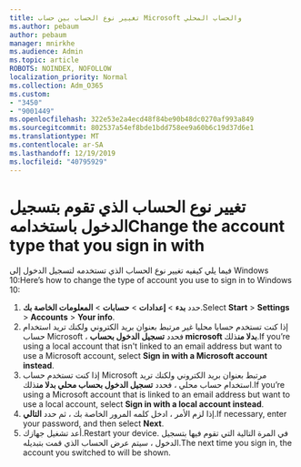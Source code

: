 ```yaml
---
title: تغيير نوع الحساب بين حساب Microsoft والحساب المحلي
ms.author: pebaum
author: pebaum
manager: mnirkhe
ms.audience: Admin
ms.topic: article
ROBOTS: NOINDEX, NOFOLLOW
localization_priority: Normal
ms.collection: Adm_O365
ms.custom:
- "3450"
- "9001449"
ms.openlocfilehash: 322e53e2a4ecd48f84be90b48dc0270af993a849
ms.sourcegitcommit: 802537a54ef8bde1bdd758ee9a60b6c19d37d6e1
ms.translationtype: MT
ms.contentlocale: ar-SA
ms.lasthandoff: 12/19/2019
ms.locfileid: "40795929"
---
```

# <a name="change-the-account-type-that-you-sign-in-with"></a><span data-ttu-id="d15f4-102">تغيير نوع الحساب الذي تقوم بتسجيل الدخول باستخدامه</span><span class="sxs-lookup"><span data-stu-id="d15f4-102">Change the account type that you sign in with</span></span>

<span data-ttu-id="d15f4-103">فيما يلي كيفيه تغيير نوع الحساب الذي تستخدمه لتسجيل الدخول إلى Windows 10:</span><span class="sxs-lookup"><span data-stu-id="d15f4-103">Here’s how to change the type of account you use to sign in to Windows 10:</span></span>

1. <span data-ttu-id="d15f4-104">حدد **بدء** > **إعدادات** > **حسابات** > **المعلومات الخاصة بك**.</span><span class="sxs-lookup"><span data-stu-id="d15f4-104">Select **Start** > **Settings** > **Accounts** > **Your info**.</span></span>
2. <span data-ttu-id="d15f4-105">إذا كنت تستخدم حسابا محليا غير مرتبط بعنوان بريد الكتروني ولكنك تريد استخدام حساب Microsoft ، فحدد **تسجيل الدخول بحساب microsoft بدلا من**ذلك.</span><span class="sxs-lookup"><span data-stu-id="d15f4-105">If you’re using a local account that isn't linked to an email address but want to use a Microsoft account, select **Sign in with a Microsoft account instead**.</span></span>
3. <span data-ttu-id="d15f4-106">إذا كنت تستخدم حساب Microsoft مرتبط بعنوان بريد الكتروني ولكنك تريد استخدام حساب محلي ، فحدد **تسجيل الدخول بحساب محلي بدلا من**ذلك.</span><span class="sxs-lookup"><span data-stu-id="d15f4-106">If you’re using a Microsoft account that is linked to an email address but want to use a local account, select **Sign in with a local account instead**.</span></span>
4. <span data-ttu-id="d15f4-107">إذا لزم الأمر ، ادخل كلمه المرور الخاصة بك ، ثم حدد **التالي**.</span><span class="sxs-lookup"><span data-stu-id="d15f4-107">If necessary, enter your password, and then select **Next**.</span></span>
5. <span data-ttu-id="d15f4-108">أعد تشغيل جهازك.</span><span class="sxs-lookup"><span data-stu-id="d15f4-108">Restart your device.</span></span> <span data-ttu-id="d15f4-109">في المرة التالية التي تقوم فيها بتسجيل الدخول ، سيتم عرض الحساب الذي قمت بتبديله.</span><span class="sxs-lookup"><span data-stu-id="d15f4-109">The next time you sign in, the account you switched to will be shown.</span></span>